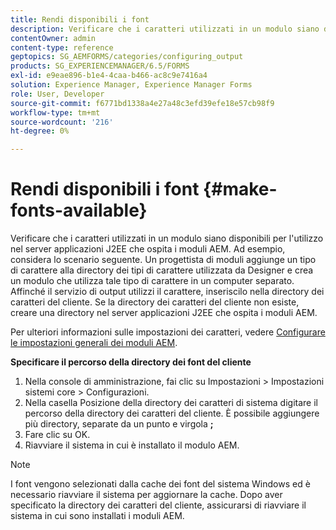 ```yaml
---
title: Rendi disponibili i font
description: Verificare che i caratteri utilizzati in un modulo siano disponibili per l'utilizzo nel server applicazioni J2EE che ospita i moduli AEM.
contentOwner: admin
content-type: reference
geptopics: SG_AEMFORMS/categories/configuring_output
products: SG_EXPERIENCEMANAGER/6.5/FORMS
exl-id: e9eae896-b1e4-4caa-b466-ac8c9e7416a4
solution: Experience Manager, Experience Manager Forms
role: User, Developer
source-git-commit: f6771bd1338a4e27a48c3efd39efe18e57cb98f9
workflow-type: tm+mt
source-wordcount: '216'
ht-degree: 0%

---
```


# Rendi disponibili i font {#make-fonts-available}

Verificare che i caratteri utilizzati in un modulo siano disponibili per l&#39;utilizzo nel server applicazioni J2EE che ospita i moduli AEM. Ad esempio, considera lo scenario seguente. Un progettista di moduli aggiunge un tipo di carattere alla directory dei tipi di carattere utilizzata da Designer e crea un modulo che utilizza tale tipo di carattere in un computer separato. Affinché il servizio di output utilizzi il carattere, inseriscilo nella directory dei caratteri del cliente. Se la directory dei caratteri del cliente non esiste, creare una directory nel server applicazioni J2EE che ospita i moduli AEM.

Per ulteriori informazioni sulle impostazioni dei caratteri, vedere [Configurare le impostazioni generali dei moduli AEM](/help/forms/using/admin-help/configure-general-aem-forms-settings.md#configure-general-aem-forms-settings).

**Specificare il percorso della directory dei font del cliente**

1. Nella console di amministrazione, fai clic su Impostazioni > Impostazioni sistemi core > Configurazioni.
1. Nella casella Posizione della directory dei caratteri di sistema digitare il percorso della directory dei caratteri del cliente. È possibile aggiungere più directory, separate da un punto e virgola **;**
1. Fare clic su OK.
1. Riavviare il sistema in cui è installato il modulo AEM.

>[!NOTE]
>
>I font vengono selezionati dalla cache dei font del sistema Windows ed è necessario riavviare il sistema per aggiornare la cache. Dopo aver specificato la directory dei caratteri del cliente, assicurarsi di riavviare il sistema in cui sono installati i moduli AEM.
